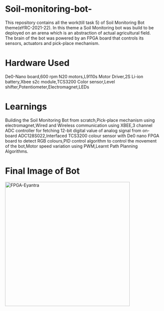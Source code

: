 # Soil-monitoring-bot-
This repository contains all the work(till task 5) of Soil Monitoring Bot theme(eYRC-2021-22). In this theme a Soil Monitoring bot was build to be deployed on an arena which is an abstraction of actual agricultural field. The brain of the bot was powered by an FPGA board that controls its sensors, actuators and pick-place mechanism.
# Hardware Used
De0-Nano board,600 rpm N20 motors,L9110s Motor Driver,2S Li-ion battery,Xbee s2c module,TCS3200 Color sensor,Level shifter,Potentiometer,Electromagnet,LEDs
# Learnings
Building the Soil Monitoring Bot from scratch,Pick-place mechanism using electromagnet,Wired and Wireless communication using XBEE,3 channel ADC controller for fetching 12-bit digital value of analog signal from on-board ADC128S022,Interfaced TCS3200 colour sensor with De0 nano FPGA board to detect RGB colours,PID control algorithm to control the movement of the bot,Motor speed variation using PWM,Learnt Path Planning Algorithms.
# Final Image of Bot
<img width="407" alt="FPGA-Eyantra" src="https://github.com/sradhamurali/Soil-monitoring-bot-/assets/172894121/6724b7e3-5c27-4d2c-b636-5fb555c82a4e">
